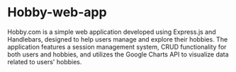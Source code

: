 # Hobby-web-app
Hobby.com is a simple web application developed using Express.js and Handlebars, designed to help users manage and explore their hobbies. The application features a session management system, CRUD functionality for both users and hobbies, and utilizes the Google Charts API to visualize data related to users' hobbies.
